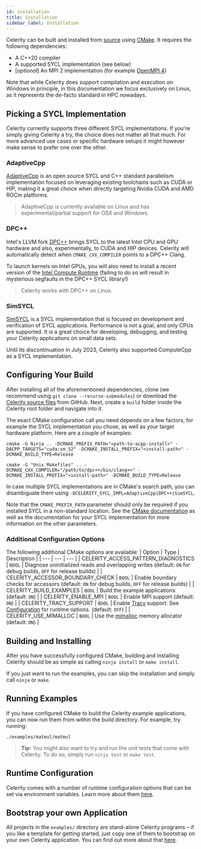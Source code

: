 ```yaml
---
id: installation
title: Installation
sidebar_label: Installation
---
```


Celerity can be built and installed from
[source](https://github.com/celerity/celerity-runtime) using
[CMake](https://cmake.org). It requires the following dependencies:

- A C++20 compiler
- A supported SYCL implementation (see below)
- [*optional*] An MPI 2 implementation (for example [OpenMPI 4](https://www.open-mpi.org))

Note that while Celerity does support compilation and execution on Windows in
principle, in this documentation we focus exclusively on Linux, as it
represents the de-facto standard in HPC nowadays.

## Picking a SYCL Implementation

Celerity currently supports three different SYCL implementations. If you're
simply giving Celerity a try, the choice does not matter all that much. For
more advanced use cases or specific hardware setups it might however make
sense to prefer one over the other.

### AdaptiveCpp

[AdaptiveCpp](https://github.com/AdaptiveCpp/AdaptiveCpp) is an open source SYCL
and C++ standard parallelism implementation focused on leveraging existing toolchains
such as CUDA or HIP, making it a great choice when directly targeting Nvidia CUDA
and AMD ROCm platforms.

> AdaptiveCpp is currently available on Linux and has experimental/partial support
> for OSX and Windows.

### DPC++

Intel's LLVM fork [DPC++](https://github.com/intel/llvm) brings SYCL to the
latest Intel CPU and GPU hardware and also, experimentally, to CUDA and HIP
devices. Celerity will automatically detect when `CMAKE_CXX_COMPILER` points to
a DPC++ Clang.

To launch kernels on Intel GPUs, you will also need to install a recent version of the
[Intel Compute Runtime](https://github.com/intel/compute-runtime/releases) (failing to do so will
result in mysterious segfaults in the DPC++ SYCL library!)

> Celerity works with DPC++ on Linux.

### SimSYCL

[SimSYCL](https://github.com/celerity/SimSYCL) is a SYCL implementation that
is focused on development and verification of SYCL applications. Performance
is not a goal, and only CPUs are supported. It is a great choice for developing,
debugging, and testing your Celerity applications on small data sets.

Until its discontinuation in July 2023, Celerity also supported ComputeCpp as a SYCL implementation.

## Configuring Your Build

After installing all of the aforementioned dependencies, clone (we recommend
using `git clone --recurse-submodules`) or download
the [Celerity source files](https://github.com/celerity/celerity-runtime) from GitHub. Next, create
a `build` folder inside the Celerity root folder and navigate into it.

The exact CMake configuration call you need depends on a few factors, for example the SYCL
implementation you chose, as well as your target hardware
platform. Here are a couple of examples:

<!--DOCUSAURUS_CODE_TABS-->

<!-- AdaptiveCpp + Ninja -->

```
cmake -G Ninja .. -DCMAKE_PREFIX_PATH="<path-to-acpp-install>" -DACPP_TARGETS="cuda:sm_52" -DCMAKE_INSTALL_PREFIX="<install-path>" -DCMAKE_BUILD_TYPE=Release
```

<!-- DPC++ + Unix Makefiles-->

```
cmake -G "Unix Makefiles" .. -DCMAKE_CXX_COMPILER="/path/to/dpc++/bin/clang++" -DCMAKE_INSTALL_PREFIX="<install-path>" -DCMAKE_BUILD_TYPE=Release
```

<!--END_DOCUSAURUS_CODE_TABS-->

In case multiple SYCL implementations are in CMake's search path, you can disambiguate them
using `-DCELERITY_SYCL_IMPL=AdaptiveCpp|DPC++|SimSYCL`.

Note that the `CMAKE_PREFIX_PATH` parameter should only be required if you
installed SYCL in a non-standard location. See the [CMake
documentation](https://cmake.org/documentation/) as well as the documentation
for your SYCL implementation for more information on the other parameters.

### Additional Configuration Options

The following additional CMake options are available:
| Option | Type | Description |
| --- | --- | --- |
| CELERITY_ACCESS_PATTERN_DIAGNOSTICS | `BOOL` | Diagnose uninitialized reads and overlapping writes (default: `ON` for debug builds, `OFF` for release builds) |
| CELERITY_ACCESSOR_BOUNDARY_CHECK | `BOOL` | Enable boundary checks for accessors (default: `ON` for debug builds, `OFF` for release builds) |
| CELERITY_BUILD_EXAMPLES | `BOOL` | Build the example applications (default: `ON`) |
| CELERITY_ENABLE_MPI | `BOOL` | Enable MPI support (default: `ON`) |
| CELERITY_TRACY_SUPPORT | `BOOL` | Enable [Tracy](https://github.com/wolfpld/tracy) support. See [Configuration](configuration.md) for runtime options. (default: `OFF`) |
| CELERITY_USE_MIMALLOC | `BOOL` | Use the [mimalloc](https://github.com/microsoft/mimalloc) memory allocator (default: `ON`) |

## Building and Installing

After you have successfully configured CMake, building and installing
Celerity should be as simple as calling `ninja install` or `make install`.

If you just want to run the examples, you can skip the installation and
simply call `ninja` or `make`.

## Running Examples

If you have configured CMake to build the Celerity example applications, you
can now run them from within the build directory. For example, try running:

```
./examples/matmul/matmul
```

> **Tip:** You might also want to try and run the unit tests that come with Celerity.
> To do so, simply run `ninja test` or `make test`.

## Runtime Configuration

Celerity comes with a number of runtime configuration options that can be
set via environment variables. Learn more about them [here](configuration.md).

## Bootstrap your own Application

All projects in the `examples/` directory are stand-alone Celerity programs
– if you like a template for getting started, just copy one of them to
bootstrap on your own Celerity application. You can find out more about that
[here](https://github.com/celerity/celerity-runtime/blob/master/examples).

